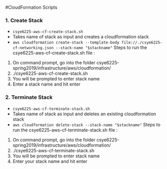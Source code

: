 #CloudFormation Scripts

### 1. Create Stack 
- `csye6225-aws-cf-create-stack.sh`
- Takes name of stack as input and creates a cloudformation stack
- `aws cloudformation create-stack --template-body file://./csye6225-cf-networking.json --stack-name "$stackname"`
Steps to run the csye6225-aws-cf-create-stack.sh file :

1. On command prompt, go into the folder csye6225-spring2019/infrastructure/aws/cloudformation/
2. ./csye6225-aws-cf-create-stack.sh 
3. You will be prompted to enter stack name
4. Enter a stack name and hit enter

### 2. Terminate Stack
- `csye6225-aws-cf-terminate-stack.sh`
- Takes name of stack as input and deletes an existing cloudformation stack
- `aws cloudformation delete-stack --stack-name "$stackname"`
Steps to run the csye6225-aws-cf-terminate-stack.sh file :
1. On command prompt, go into the folder csye6225-spring2019/infrastructure/aws/cloudformation/
2. ./csye6225-aws-cf-terminate-stack.sh 
3. You will be prompted to enter stack name
4. Enter your stack name and hit enter    


